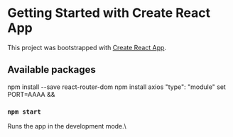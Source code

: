 # Getting Started with Create React App

This project was bootstrapped with [Create React App](https://github.com/facebook/create-react-app).

## Available packages

npm install --save react-router-dom
npm install axios
"type": "module"
set PORT=AAAA &&

### `npm start`

Runs the app in the development mode.\


